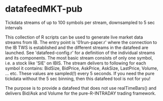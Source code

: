 # datafeedMKT-pub
Tickdata streams of up to 100 symbols per stream, downsampled to 5 sec intervals

This collection of R scripts can be used to generate live market data streams from IB.
The entry point is '01run-paper.r' where the connection to the IB TWS is established
and the different streams in the datafeed are launched. See 'datafeed-config.r' for a 
definition of the individual streams and its components. The most basic stream consists
of only one symbol, i.e. a stock like 'SIE' on IBIS. The stream delivers to following for
each symbol it contains:
BidSize, BidPrice, AskPrice, AskSize, LastPrice, Volume, ... etc.
These values are sampled(!) every 5 seconds. If you need the pure tickdata 
without the 5 sec binning, then this datafeed tool is not for you!

The purpose is to provide a datafeed that does not use realTimeBars() and delivers
Bid/Ask and Volume for the pure-R-INTRADAY trading framework.


